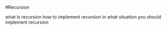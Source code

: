 #Recursion

what is recursion
how to implement recursion
in what situation you should implement recursion 
